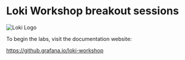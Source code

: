 # Loki Workshop breakout sessions

![Loki Logo](logo_and_name.png)

To begin the labs, visit the documentation website:

https://github.grafana.io/loki-workshop

